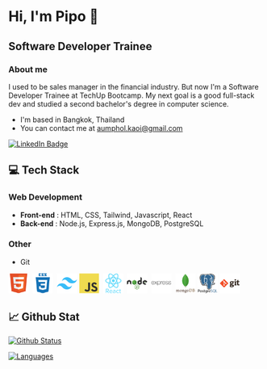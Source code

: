 # Hi, I'm Pipo 👋                                                           <img align="right" src="https://komarev.com/ghpvc/?username=PIPOAUMPHOL&style=flat-square&color=blue" alt=""/>
## Software Developer Trainee
### About me
I used to be sales manager in the financial industry. But now I'm a Software Developer Trainee at TechUp Bootcamp. My next goal is a good full-stack dev and studied a second bachelor's degree in computer science.

<ul> 
  <li>I'm based in Bangkok, Thailand</li>
  <li>You can contact me at <a href="https://github.com/PIPOAUMPHOL">aumphol.kaoi@gmail.com</a></li>
</ul>

<div id="badges">
  <a href="https://www.linkedin.com/in/aumphol-kao-ian-a988a1269/"><img src="https://img.shields.io/badge/LinkedIn-blue?style=for-the-badge&logo=linkedin&logoColor=white" alt="LinkedIn Badge"/></a>
  
</div>

## 💻 Tech Stack

### Web Development
<ul>
  <li><b>Front-end</b> : HTML, CSS, Tailwind, Javascript, React</li>
  <li><b>Back-end</b> : Node.js, Express.js, MongoDB, PostgreSQL</li>
</ul>

### Other
<ul>
  <li>Git</li>
</ul>

<div>
 <img src="https://github.com/devicons/devicon/blob/master/icons/html5/html5-original.svg" title="HTML5" alt="HTML" width="40" height="40"/>&nbsp;
 <img src="https://github.com/devicons/devicon/blob/master/icons/css3/css3-plain-wordmark.svg"  title="CSS3" alt="CSS" width="40" height="40"/>&nbsp;
  <img src="https://github.com/devicons/devicon/blob/master/icons/tailwindcss/tailwindcss-plain.svg" title="Tailwind" **alt="Tailwind" width="40" height="40"/>
 <img src="https://github.com/devicons/devicon/blob/master/icons/javascript/javascript-original.svg" title="JavaScript" alt="JavaScript" width="40" height="40"/>&nbsp;
 <img src="https://github.com/devicons/devicon/blob/master/icons/react/react-original-wordmark.svg" title="React" alt="React" width="40" height="40"/>&nbsp;
 <img src="https://github.com/devicons/devicon/blob/master/icons/nodejs/nodejs-original-wordmark.svg" title="NodeJS" alt="NodeJS" width="40" height="40"/>&nbsp;
  <img src="https://github.com/devicons/devicon/blob/master/icons/express/express-original-wordmark.svg" title="ExpressJS" alt="ExpressJS" width="40" height="40"/>&nbsp;
  <img src="https://github.com/devicons/devicon/blob/master/icons/mongodb/mongodb-original-wordmark.svg" title="MongoDB" **alt="MongoDB" width="40" height="40"/>
  <img src="https://github.com/devicons/devicon/blob/master/icons/postgresql/postgresql-original-wordmark.svg" title="PostgreSQL" **alt="PostgreSQL" width="40" height="40"/>
 <img src="https://github.com/devicons/devicon/blob/master/icons/git/git-original-wordmark.svg" title="Git" **alt="Git" width="40" height="40"/>
  
  
  
</div>

## 📈 Github Stat

[![Github Status](https://github-readme-stats.vercel.app/api?username=PIPOAUMPHOL&count_private=true&theme=onedark&show_icons=true)](https://github.com/PIPOAUMPHOL)

[![Languages](https://github-readme-stats.vercel.app/api/top-langs/?username=PIPOAUMPHOL&layout=compact&langs_count=10&hide_border=true&custom_title=Languages&bg_color=f5f5f5)](https://github.com/mikkipastel)






<!--
**PIPOAUMPHOL/PIPOAUMPHOL** is a ✨ _special_ ✨ repository because its `README.md` (this file) appears on your GitHub profile.

Here are some ideas to get you started:

- 🔭 I’m currently working on ...
- 🌱 I’m currently learning ...
- 👯 I’m looking to collaborate on ...
- 🤔 I’m looking for help with ...
- 💬 Ask me about ...
- 📫 How to reach me: ...
- 😄 Pronouns: ...
- ⚡ Fun fact: ...
-->
